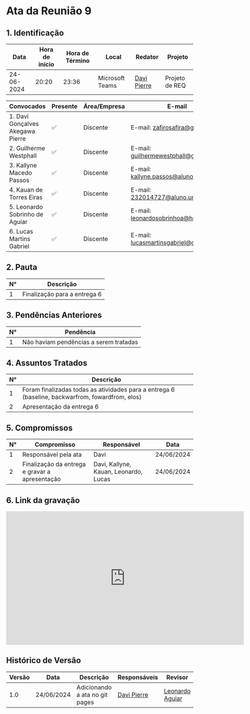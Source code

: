 # **Ata da Reunião 9**

## 1. Identificação

| Data       | Hora de início | Hora de Término | Local           | Redator                                      | Projeto        |
|------------|----------------|-----------------|-----------------|----------------------------------------------|----------------|
| 24-06-2024 | 20:20          | 23:36           | Microsoft Teams | [Davi Pierre](https://github.com/DaviPierre) | Projeto de REQ |

| Convocados                       | Presente | Área/Empresa | E-mail                                                                        |
|----------------------------------|----------|--------------|-------------------------------------------------------------------------------|
| 1. Davi Gonçalves Akegawa Pierre | ✅        | Discente     | E-mail: [zafirosafira@gmail.com](mailto:zafirosafira@gmail.com)               |
| 2. Guilherme Westphall           | ✅        | Discente     | E-mail: [guilhermewestphall@gmail.com](mailto:guilhermewestphall@gmail.com)   |
| 3. Kallyne Macedo Passos         | ✅        | Discente     | E-mail: [kallyne.passos@aluno.unb.br](mailto:kallyne.passos@aluno.unb.br)     |
| 4. Kauan de Torres Eiras         | ✅        | Discente     | E-mail: [232014727@aluno.unb.br](mailto:232014727@aluno.unb.br)               |
| 5. Leonardo Sobrinho de Aguiar   | ✅        | Discente     | E-mail: [leonardosobrinhoa@hotmail.com](mailto:leonardosobrinhoa@hotmail.com) |
| 6. Lucas Martins Gabriel         | ✅        | Discente     | E-mail: [lucasmartinsgabriel@gmail.com](mailto:lucasmartinsgabriel@gmail.com) |

## 2. Pauta

| N° | Descrição                    |
|----|------------------------------|
| 1  | Finalização para a entrega 6 |


## 3. Pendências Anteriores

| N° | Pendência                              |
|----|----------------------------------------|
| 1  | Não haviam pendências a serem tratadas |

## 4. Assuntos Tratados

| N° | Descrição                                                                                        |
|----|--------------------------------------------------------------------------------------------------|
| 1  | Foram finalizadas todas as atividades para a entrega 6 (baseline, backwarfrom, fowardfrom, elos) |
| 2  | Apresentação da entrega 6                                                                        |


## 5. Compromissos

| N° | Compromisso                                    | Responsável                           | Data       |
|----|------------------------------------------------|---------------------------------------|------------|
| 1  | Responsável pela ata                           | Davi                                  | 24/06/2024 |
| 2  | Finalização da entrega e gravar a apresentação | Davi, Kallyne, Kauan, Leonardo, Lucas | 24/06/2024 |


## 6. Link da gravação

<iframe src="https://unbbr.sharepoint.com/sites/Requisitos-G6/_layouts/15/embed.aspx?UniqueId=6fe71a42-61e7-4b70-b4e0-13b1a74b9394&embed=%7B%22ust%22%3Atrue%2C%22hv%22%3A%22CopyEmbedCode%22%7D&referrer=StreamWebApp&referrerScenario=EmbedDialog.Create](https://unbbr.sharepoint.com/:v:/s/Requisitos-G6/EeRWJNyxIodNjl5yTwV42t8BeVZRIWvFJQWX0GIa374YTA?e=0Aja1C&nav=eyJyZWZlcnJhbEluZm8iOnsicmVmZXJyYWxBcHAiOiJTdHJlYW1XZWJBcHAiLCJyZWZlcnJhbFZpZXciOiJTaGFyZURpYWxvZy1MaW5rIiwicmVmZXJyYWxBcHBQbGF0Zm9ybSI6IldlYiIsInJlZmVycmFsTW9kZSI6InZpZXcifX0%3D)" width="640" height="360" frameborder="0" scrolling="no" allowfullscreen title="Vídeo da reunião 24/06"></iframe>



## Histórico de Versão

| Versão | Data       | Descrição                      | Responsáveis                                 | Revisor                                           |
|--------|------------|--------------------------------|----------------------------------------------|---------------------------------------------------|
| 1.0    | 24/06/2024 | Adicionando a ata no git pages | [Davi Pierre](https://github.com/DaviPierre) | [Leonardo Aguiar](https://github.com/Leonardo0o0) |
